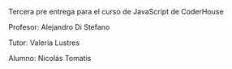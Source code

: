 Tercera pre entrega para el curso de JavaScript de CoderHouse

Profesor: Alejandro Di Stefano

Tutor: Valeria Lustres

Alumno: Nicolás Tomatis
